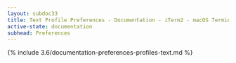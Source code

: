 ```yaml
---
layout: subdoc33
title: Text Profile Preferences - Documentation - iTerm2 - macOS Terminal Replacement
active-state: documentation
subhead: Preferences
---
```

{% include 3.6/documentation-preferences-profiles-text.md %}
